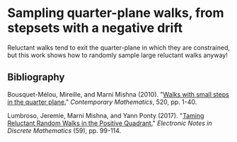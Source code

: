 # Sampling quarter-plane walks, from stepsets with a negative drift

Reluctant walks tend to exit the quarter-plane in which they are constrained, but this work shows how to randomly sample large reluctant walks anyway!

## Bibliography

Bousquet-Mélou, Mireille, and Marni Mishna (2010). "[Walks with small steps in the quarter plane.](https://arxiv.org/abs/0810.4387)" *Contemporary Mathematics*, 520, pp. 1-40.

Lumbroso, Jeremie, Marni Mishna, and Yann Ponty (2017). "[Taming Reluctant Random Walks in the Positive Quadrant.](https://www.sciencedirect.com/science/article/pii/S1571065317300793)" *Electronic Notes in Discrete Mathematics* (59), pp. 99-114.
